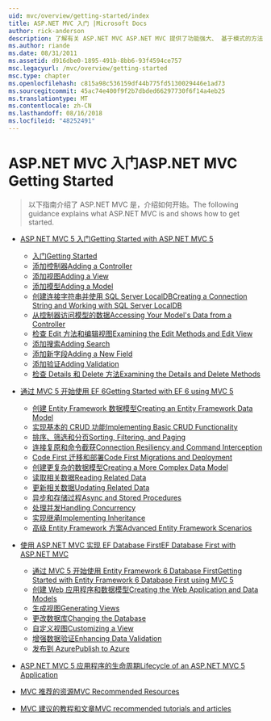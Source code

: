 ```yaml
---
uid: mvc/overview/getting-started/index
title: ASP.NET MVC 入门 |Microsoft Docs
author: rick-anderson
description: 了解有关 ASP.NET MVC ASP.NET MVC 提供了功能强大、 基于模式的方法，来构建实现完全分离关注点和该 g 的动态网站...
ms.author: riande
ms.date: 08/31/2011
ms.assetid: d916dbe0-1895-491b-8bb6-93f4594ce757
msc.legacyurl: /mvc/overview/getting-started
msc.type: chapter
ms.openlocfilehash: c815a98c536159df44b775fd5130029446e1ad73
ms.sourcegitcommit: 45ac74e400f9f2b7dbded66297730f6f14a4eb25
ms.translationtype: MT
ms.contentlocale: zh-CN
ms.lasthandoff: 08/16/2018
ms.locfileid: "48252491"
---
```

<a name="aspnet-mvc-getting-started"></a><span data-ttu-id="5c20a-103">ASP.NET MVC 入门</span><span class="sxs-lookup"><span data-stu-id="5c20a-103">ASP.NET MVC Getting Started</span></span>
====================
> <span data-ttu-id="5c20a-104">以下指南介绍了 ASP.NET MVC 是，介绍如何开始。</span><span class="sxs-lookup"><span data-stu-id="5c20a-104">The following guidance explains what ASP.NET MVC is and shows how to get started.</span></span>


- [<span data-ttu-id="5c20a-105">ASP.NET MVC 5 入门</span><span class="sxs-lookup"><span data-stu-id="5c20a-105">Getting Started with ASP.NET MVC 5</span></span>](introduction/index.md)

    - [<span data-ttu-id="5c20a-106">入门</span><span class="sxs-lookup"><span data-stu-id="5c20a-106">Getting Started</span></span>](introduction/getting-started.md)
    - [<span data-ttu-id="5c20a-107">添加控制器</span><span class="sxs-lookup"><span data-stu-id="5c20a-107">Adding a Controller</span></span>](introduction/adding-a-controller.md)
    - [<span data-ttu-id="5c20a-108">添加视图</span><span class="sxs-lookup"><span data-stu-id="5c20a-108">Adding a View</span></span>](introduction/adding-a-view.md)
    - [<span data-ttu-id="5c20a-109">添加模型</span><span class="sxs-lookup"><span data-stu-id="5c20a-109">Adding a Model</span></span>](introduction/adding-a-model.md)
    - [<span data-ttu-id="5c20a-110">创建连接字符串并使用 SQL Server LocalDB</span><span class="sxs-lookup"><span data-stu-id="5c20a-110">Creating a Connection String and Working with SQL Server LocalDB</span></span>](introduction/creating-a-connection-string.md)
    - [<span data-ttu-id="5c20a-111">从控制器访问模型的数据</span><span class="sxs-lookup"><span data-stu-id="5c20a-111">Accessing Your Model's Data from a Controller</span></span>](introduction/accessing-your-models-data-from-a-controller.md)
    - [<span data-ttu-id="5c20a-112">检查 Edit 方法和编辑视图</span><span class="sxs-lookup"><span data-stu-id="5c20a-112">Examining the Edit Methods and Edit View</span></span>](introduction/examining-the-edit-methods-and-edit-view.md)
    - [<span data-ttu-id="5c20a-113">添加搜索</span><span class="sxs-lookup"><span data-stu-id="5c20a-113">Adding Search</span></span>](introduction/adding-search.md)
    - [<span data-ttu-id="5c20a-114">添加新字段</span><span class="sxs-lookup"><span data-stu-id="5c20a-114">Adding a New Field</span></span>](introduction/adding-a-new-field.md)
    - [<span data-ttu-id="5c20a-115">添加验证</span><span class="sxs-lookup"><span data-stu-id="5c20a-115">Adding Validation</span></span>](introduction/adding-validation.md)
    - [<span data-ttu-id="5c20a-116">检查 Details 和 Delete 方法</span><span class="sxs-lookup"><span data-stu-id="5c20a-116">Examining the Details and Delete Methods</span></span>](introduction/examining-the-details-and-delete-methods.md)
- [<span data-ttu-id="5c20a-117">通过 MVC 5 开始使用 EF 6</span><span class="sxs-lookup"><span data-stu-id="5c20a-117">Getting Started with EF 6 using MVC 5</span></span>](getting-started-with-ef-using-mvc/index.md)

    - [<span data-ttu-id="5c20a-118">创建 Entity Framework 数据模型</span><span class="sxs-lookup"><span data-stu-id="5c20a-118">Creating an Entity Framework Data Model</span></span>](getting-started-with-ef-using-mvc/creating-an-entity-framework-data-model-for-an-asp-net-mvc-application.md)
    - [<span data-ttu-id="5c20a-119">实现基本的 CRUD 功能</span><span class="sxs-lookup"><span data-stu-id="5c20a-119">Implementing Basic CRUD Functionality</span></span>](getting-started-with-ef-using-mvc/implementing-basic-crud-functionality-with-the-entity-framework-in-asp-net-mvc-application.md)
    - [<span data-ttu-id="5c20a-120">排序、筛选和分页</span><span class="sxs-lookup"><span data-stu-id="5c20a-120">Sorting, Filtering, and Paging</span></span>](getting-started-with-ef-using-mvc/sorting-filtering-and-paging-with-the-entity-framework-in-an-asp-net-mvc-application.md)
    - [<span data-ttu-id="5c20a-121">连接复原和命令截获</span><span class="sxs-lookup"><span data-stu-id="5c20a-121">Connection Resiliency and Command Interception</span></span>](getting-started-with-ef-using-mvc/connection-resiliency-and-command-interception-with-the-entity-framework-in-an-asp-net-mvc-application.md)
    - [<span data-ttu-id="5c20a-122">Code First 迁移和部署</span><span class="sxs-lookup"><span data-stu-id="5c20a-122">Code First Migrations and Deployment</span></span>](getting-started-with-ef-using-mvc/migrations-and-deployment-with-the-entity-framework-in-an-asp-net-mvc-application.md)
    - [<span data-ttu-id="5c20a-123">创建更复杂的数据模型</span><span class="sxs-lookup"><span data-stu-id="5c20a-123">Creating a More Complex Data Model</span></span>](getting-started-with-ef-using-mvc/creating-a-more-complex-data-model-for-an-asp-net-mvc-application.md)
    - [<span data-ttu-id="5c20a-124">读取相关数据</span><span class="sxs-lookup"><span data-stu-id="5c20a-124">Reading Related Data</span></span>](getting-started-with-ef-using-mvc/reading-related-data-with-the-entity-framework-in-an-asp-net-mvc-application.md)
    - [<span data-ttu-id="5c20a-125">更新相关数据</span><span class="sxs-lookup"><span data-stu-id="5c20a-125">Updating Related Data</span></span>](getting-started-with-ef-using-mvc/updating-related-data-with-the-entity-framework-in-an-asp-net-mvc-application.md)
    - [<span data-ttu-id="5c20a-126">异步和存储过程</span><span class="sxs-lookup"><span data-stu-id="5c20a-126">Async and Stored Procedures</span></span>](getting-started-with-ef-using-mvc/async-and-stored-procedures-with-the-entity-framework-in-an-asp-net-mvc-application.md)
    - [<span data-ttu-id="5c20a-127">处理并发</span><span class="sxs-lookup"><span data-stu-id="5c20a-127">Handling Concurrency</span></span>](getting-started-with-ef-using-mvc/handling-concurrency-with-the-entity-framework-in-an-asp-net-mvc-application.md)
    - [<span data-ttu-id="5c20a-128">实现继承</span><span class="sxs-lookup"><span data-stu-id="5c20a-128">Implementing Inheritance</span></span>](getting-started-with-ef-using-mvc/implementing-inheritance-with-the-entity-framework-in-an-asp-net-mvc-application.md)
    - [<span data-ttu-id="5c20a-129">高级 Entity Framework 方案</span><span class="sxs-lookup"><span data-stu-id="5c20a-129">Advanced Entity Framework Scenarios</span></span>](getting-started-with-ef-using-mvc/advanced-entity-framework-scenarios-for-an-mvc-web-application.md)
- [<span data-ttu-id="5c20a-130">使用 ASP.NET MVC 实现 EF Database First</span><span class="sxs-lookup"><span data-stu-id="5c20a-130">EF Database First with ASP.NET MVC</span></span>](database-first-development/index.md)

    - [<span data-ttu-id="5c20a-131">通过 MVC 5 开始使用 Entity Framework 6 Database First</span><span class="sxs-lookup"><span data-stu-id="5c20a-131">Getting Started with Entity Framework 6 Database First using MVC 5</span></span>](database-first-development/setting-up-database.md)
    - [<span data-ttu-id="5c20a-132">创建 Web 应用程序和数据模型</span><span class="sxs-lookup"><span data-stu-id="5c20a-132">Creating the Web Application and Data Models</span></span>](database-first-development/creating-the-web-application.md)
    - [<span data-ttu-id="5c20a-133">生成视图</span><span class="sxs-lookup"><span data-stu-id="5c20a-133">Generating Views</span></span>](database-first-development/generating-views.md)
    - [<span data-ttu-id="5c20a-134">更改数据库</span><span class="sxs-lookup"><span data-stu-id="5c20a-134">Changing the Database</span></span>](database-first-development/changing-the-database.md)
    - [<span data-ttu-id="5c20a-135">自定义视图</span><span class="sxs-lookup"><span data-stu-id="5c20a-135">Customizing a View</span></span>](database-first-development/customizing-a-view.md)
    - [<span data-ttu-id="5c20a-136">增强数据验证</span><span class="sxs-lookup"><span data-stu-id="5c20a-136">Enhancing Data Validation</span></span>](database-first-development/enhancing-data-validation.md)
    - [<span data-ttu-id="5c20a-137">发布到 Azure</span><span class="sxs-lookup"><span data-stu-id="5c20a-137">Publish to Azure</span></span>](database-first-development/publish-to-azure.md)
- [<span data-ttu-id="5c20a-138">ASP.NET MVC 5 应用程序的生命周期</span><span class="sxs-lookup"><span data-stu-id="5c20a-138">Lifecycle of an ASP.NET MVC 5 Application</span></span>](lifecycle-of-an-aspnet-mvc-5-application.md)
- [<span data-ttu-id="5c20a-139">MVC 推荐的资源</span><span class="sxs-lookup"><span data-stu-id="5c20a-139">MVC Recommended Resources</span></span>](recommended-resources-for-mvc.md)
- [<span data-ttu-id="5c20a-140">MVC 建议的教程和文章</span><span class="sxs-lookup"><span data-stu-id="5c20a-140">MVC recommended tutorials and articles</span></span>](mvc-learning-sequence.md)
